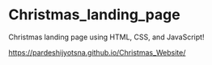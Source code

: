 # Christmas_landing_page 
Christmas landing page using HTML, CSS, and JavaScript!

https://pardeshijyotsna.github.io/Christmas_Website/